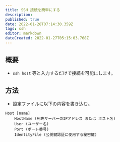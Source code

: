 ```yaml
---
title: SSH 接続を簡単にする
description: 
published: true
date: 2022-01-28T07:14:30.359Z
tags: ssh
editor: markdown
dateCreated: 2022-01-27T05:15:03.768Z
---
```


## 概要
* `ssh host` 等と入力するだけで接続を可能にします。

## 方法
* 設定ファイルに以下の内容を書き込む。
```
Host [name]
 	HostName (宛先サーバーのIPアドレス または ホスト名)
 	User (ユーザー名)
 	Port (ポート番号)
 	IdentityFile (公開鍵認証に使用する秘密鍵)
```